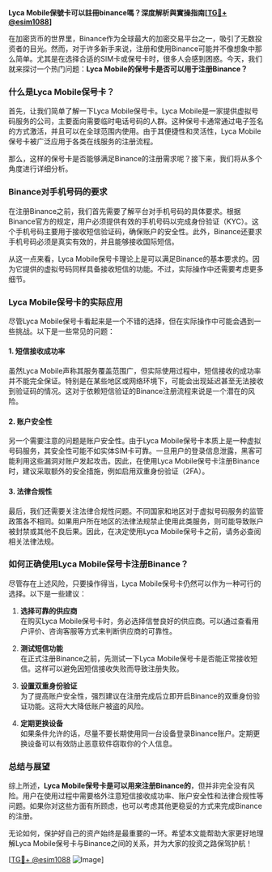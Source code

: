 **Lyca Mobile保號卡可以註冊binance嗎？深度解析與實操指南[[TG💪+ @esim1088](https://t.me/s/esim1088)]**

在加密货币的世界里，Binance作为全球最大的加密交易平台之一，吸引了无数投资者的目光。然而，对于许多新手来说，注册和使用Binance可能并不像想象中那么简单。尤其是在选择合适的SIM卡或保号卡时，很多人会感到困惑。今天，我们就来探讨一个热门问题：**Lyca Mobile的保号卡是否可以用于注册Binance？**

### 什么是Lyca Mobile保号卡？

首先，让我们简单了解一下Lyca Mobile保号卡。Lyca Mobile是一家提供虚拟号码服务的公司，主要面向需要临时电话号码的人群。这种保号卡通常通过电子签名的方式激活，并且可以在全球范围内使用。由于其便捷性和灵活性，Lyca Mobile保号卡被广泛应用于各类在线服务的注册流程。

那么，这样的保号卡是否能够满足Binance的注册需求呢？接下来，我们将从多个角度进行详细分析。

### Binance对手机号码的要求

在注册Binance之前，我们首先需要了解平台对手机号码的具体要求。根据Binance官方的规定，用户必须提供有效的手机号码以完成身份验证（KYC）。这个手机号码主要用于接收短信验证码，确保账户的安全性。此外，Binance还要求手机号码必须是真实有效的，并且能够接收国际短信。

从这一点来看，Lyca Mobile保号卡理论上是可以满足Binance的基本要求的。因为它提供的虚拟号码同样具备接收短信的功能。不过，实际操作中还需要考虑更多细节。

### Lyca Mobile保号卡的实际应用

尽管Lyca Mobile保号卡看起来是一个不错的选择，但在实际操作中可能会遇到一些挑战。以下是一些常见的问题：

#### 1. **短信接收成功率**
虽然Lyca Mobile声称其服务覆盖范围广，但实际使用过程中，短信接收的成功率并不能完全保证。特别是在某些地区或网络环境下，可能会出现延迟甚至无法接收到验证码的情况。这对于依赖短信验证的Binance注册流程来说是一个潜在的风险。

#### 2. **账户安全性**
另一个需要注意的问题是账户安全性。由于Lyca Mobile保号卡本质上是一种虚拟号码服务，其安全性可能不如实体SIM卡可靠。一旦用户的登录信息泄露，黑客可能利用这些漏洞对账户发起攻击。因此，在使用Lyca Mobile保号卡注册Binance时，建议采取额外的安全措施，例如启用双重身份验证（2FA）。

#### 3. **法律合规性**
最后，我们还需要关注法律合规性问题。不同国家和地区对于虚拟号码服务的监管政策各不相同。如果用户所在地区的法律法规禁止使用此类服务，则可能导致账户被封禁或其他不良后果。因此，在决定使用Lyca Mobile保号卡之前，请务必查阅相关法律法规。

### 如何正确使用Lyca Mobile保号卡注册Binance？

尽管存在上述风险，只要操作得当，Lyca Mobile保号卡仍然可以作为一种可行的选择。以下是一些建议：

1. **选择可靠的供应商**  
   在购买Lyca Mobile保号卡时，务必选择信誉良好的供应商。可以通过查看用户评价、咨询客服等方式来判断供应商的可靠性。

2. **测试短信功能**  
   在正式注册Binance之前，先测试一下Lyca Mobile保号卡是否能正常接收短信。这样可以避免因短信接收失败而导致注册失败。

3. **设置双重身份验证**  
   为了提高账户安全性，强烈建议在注册完成后立即开启Binance的双重身份验证功能。这将大大降低账户被盗的风险。

4. **定期更换设备**  
   如果条件允许的话，尽量不要长期使用同一台设备登录Binance账户。定期更换设备可以有效防止恶意软件窃取你的个人信息。

### 总结与展望

综上所述，**Lyca Mobile保号卡是可以用来注册Binance的**，但并非完全没有风险。用户在使用过程中需要格外注意短信接收成功率、账户安全性和法律合规性等问题。如果你对这些方面有所顾虑，也可以考虑其他更稳妥的方式来完成Binance的注册。

无论如何，保护好自己的资产始终是最重要的一环。希望本文能帮助大家更好地理解Lyca Mobile保号卡与Binance之间的关系，并为大家的投资之路保驾护航！

[[TG💪+ @esim1088](https://t.me/s/esim1088) ![Image](https://i.postimg.cc/4NQfJmqS/Snipaste-2025-05-13-00-14-12.png)]
